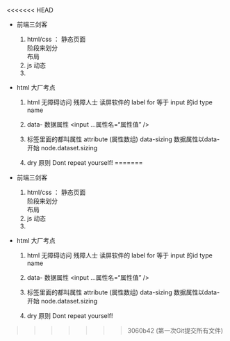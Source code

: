 <<<<<<< HEAD

- 前端三剑客

    1. html/css ： 静态页面  
        阶段来划分  
        布局
    2. js  动态
    3. 


- html 大厂考点

    1. html 无障碍访问
        残障人士 读屏软件的 label for 等于 input 的id
        type  name  

    2. data- 数据属性
        <input ...属性名=“属性值” />
    3. 标签里面的都叫属性   attribute  (属性数组)
        data-sizing 数据属性以data-开始
        node.dataset.sizing  

    4. dry 原则
        Dont repeat yourself!
=======

- 前端三剑客

    1. html/css ： 静态页面  
        阶段来划分  
        布局
    2. js  动态
    3. 


- html 大厂考点

    1. html 无障碍访问
        残障人士 读屏软件的 label for 等于 input 的id
        type  name  

    2. data- 数据属性
        <input ...属性名=“属性值” />
    3. 标签里面的都叫属性   attribute  (属性数组)
        data-sizing 数据属性以data-开始
        node.dataset.sizing  

    4. dry 原则
        Dont repeat yourself!
>>>>>>> 3060b42 (第一次Git提交所有文件)
